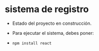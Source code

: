 <h1> sistema de registro </h1>

- Estado del proyecto en construcción.

- Para ejecutar el sistema, debes poner:

- ``` npm install react ```
